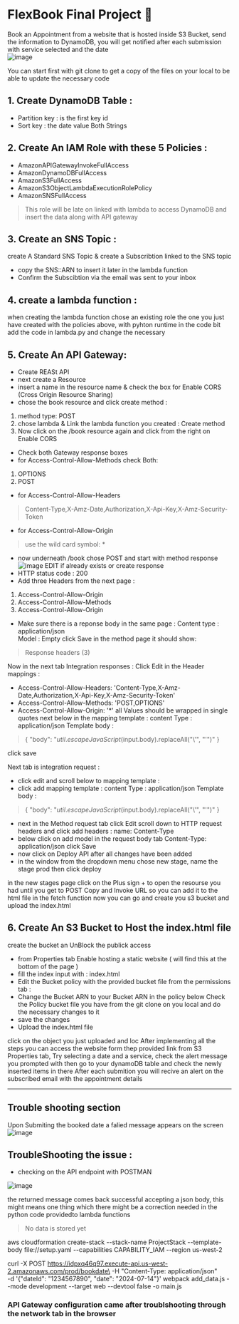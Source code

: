 # FlexBook Final Project  :brain: 
Book an Appointment from a website that is hosted inside S3 Bucket, send the information to DynamoDB, you will get notified after each submission with service selected and the date  
![image](pics/flexbook.drawio.png)

You can start first with git clone to get a copy of the files on your local to be able to update the necessary code
## 1. Create DynamoDB Table :
- Partition key : is the first key id
- Sort key : the date value
Both Strings 



## 2. Create An IAM Role with these 5 Policies :
- AmazonAPIGatewayInvokeFullAccess
- AmazonDynamoDBFullAccess
- AmazonS3FullAccess
- AmazonS3ObjectLambdaExecutionRolePolicy
- AmazonSNSFullAccess

> This role will be late on linked with lambda to access DynamoDB and insert the data along with API gateway

## 3. Create an SNS Topic :
create A Standard SNS Topic & create a Subscribtion linked to the SNS topic 
- copy the SNS::ARN to insert it later in the lambda function 
- Confirm the Subscibtion via the email was sent to your inbox

## 4. create a lambda function :
when creating the lambda function chose an existing role the one you just have created with the policies above, with pyhton runtime 
in the code bit add the code in lambda.py and change the necessary 

## 5. Create An API Gateway:
- Create REASt API 
- next create a Resource 
- insert a name in the resource name & check the box for Enable CORS (Cross Origin Resource Sharing)
- chose the book resource and click create method :
1. method type: POST 
2. chose lambda & Link the lambda function you created : Create method
3. Now click on the /book resource again and click from the right on Enable CORS 
-  Check both Gateway response boxes 
- for Access-Control-Allow-Methods check Both:
1. OPTIONS
1. POST
 - for Access-Control-Allow-Headers
>Content-Type,X-Amz-Date,Authorization,X-Api-Key,X-Amz-Security-Token
- for Access-Control-Allow-Origin 
> use the wild card symbol:  * 

- now underneath /book chose POST and start with method response 
![image](pics/methodpage.png)
EDIT if already exists or create response
- HTTP status code : 200 
- Add three Headers from the next page : 
1. Access-Control-Allow-Origin
2. Access-Control-Allow-Methods
3. Access-Control-Allow-Origin
- Make sure there is a reponse body in the same page :
 Content type : application/json  
 Model : Empty 
 click Save
 in the method page it should show: 
 > Response headers (3)

 Now in the next tab Integration responses :
Click Edit 
in the Header mappings :
- Access-Control-Allow-Headers:
'Content-Type,X-Amz-Date,Authorization,X-Api-Key,X-Amz-Security-Token'
- Access-Control-Allow-Methods:
'POST,OPTIONS'
- Access-Control-Allow-Origin: '*'
all Values should be wrapped in single quotes 
next below in the mapping template :
content Type : application/json 
Template body : 
> { 
    "body": "$util.escapeJavaScript($input.body).replaceAll("\\'", "'")"
}

click save 

Next tab is integration request :
- click edit and scroll below to mapping template :
- click add mapping template :
content Type : application/json 
Template body : 
> { 
    "body": "$util.escapeJavaScript($input.body).replaceAll("\\'", "'")"
}

- next in the Method request tab click Edit
scroll down to HTTP request headers and click add headers :
name: Content-Type
- below click on add model in the request body tab 
Content-Type: application/json
click Save 
- now click on Deploy API after all changes have been added 
- in the window from the dropdown menu chose new stage, name the stage prod then click deploy 

in the new stages page click on the Plus sign + to open the resourse you had until you get to POST 
Copy and Invoke URL so you can add it to the html file in the fetch function 
now you can go and create you s3 bucket and upload the index.html 

## 6. Create An S3 Bucket to Host the index.html file
create the bucket an UnBlock the publick access 
-  from Properties tab Enable hosting a static website ( will find this at the bottom of the page )
-  fill the index input  with : index.html 
- Edit the Bucket policy with the provided bucket file from the permissions tab :
- Change the Bucket ARN to your Bucket ARN in the policy below
Check the Policy bucket file you have from the git clone on you local and do the necessary changes to it 
- save the changes 
- Upload the index.html file 

click on the object you just uploaded and loc
After implementing all the steps you can access the website form thep provided link from S3 Properties tab,
Try selecting a date and a service, check the alert message you prompted with 
then go to your dynamoDB table and check the newly inserted items in there 
After each submition you will recive an alert on the subscribed email with the appointment details 


___
## Trouble shooting section 
Upon Submiting the booked date a falied message appears on the screen 
![image](pics/screen1.png)

## TroubleShooting the issue :
- checking on the API endpoint with POSTMAN 

![image](pics/screen2.png)

the returned message comes back successful accepting a json body, this might means one thing which there might be a correction needed in the python code providedto lambda functions 

> No data is stored yet 



aws cloudformation create-stack --stack-name ProjectStack --template-body file://setup.yaml --capabilities CAPABILITY_IAM --region us-west-2

curl -X POST https://idpxq46q97.execute-api.us-west-2.amazonaws.com/prod/bookdate\
-H "Content-Type: application/json" \
-d '{"dateId": "1234567890", "date": "2024-07-14"}'
webpack add_data.js --mode development --target web --devtool false -o main.js

### API Gateway configuration came after troublshooting through the network tab in the browser 
